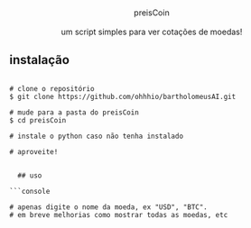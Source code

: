 <p align=center>
  <br>preisCoin</br>
  
<br>
  <span>um script simples para ver cotações de moedas!
  <br>
  
</p>
  
  ## instalação

```console

# clone o repositório
$ git clone https://github.com/ohhhio/bartholomeusAI.git

# mude para a pasta do preisCoin
$ cd preisCoin

# instale o python caso não tenha instalado

# aproveite!

```

```

  ## uso
  
```console

# apenas digite o nome da moeda, ex "USD", "BTC".
# em breve melhorias como mostrar todas as moedas, etc


```
